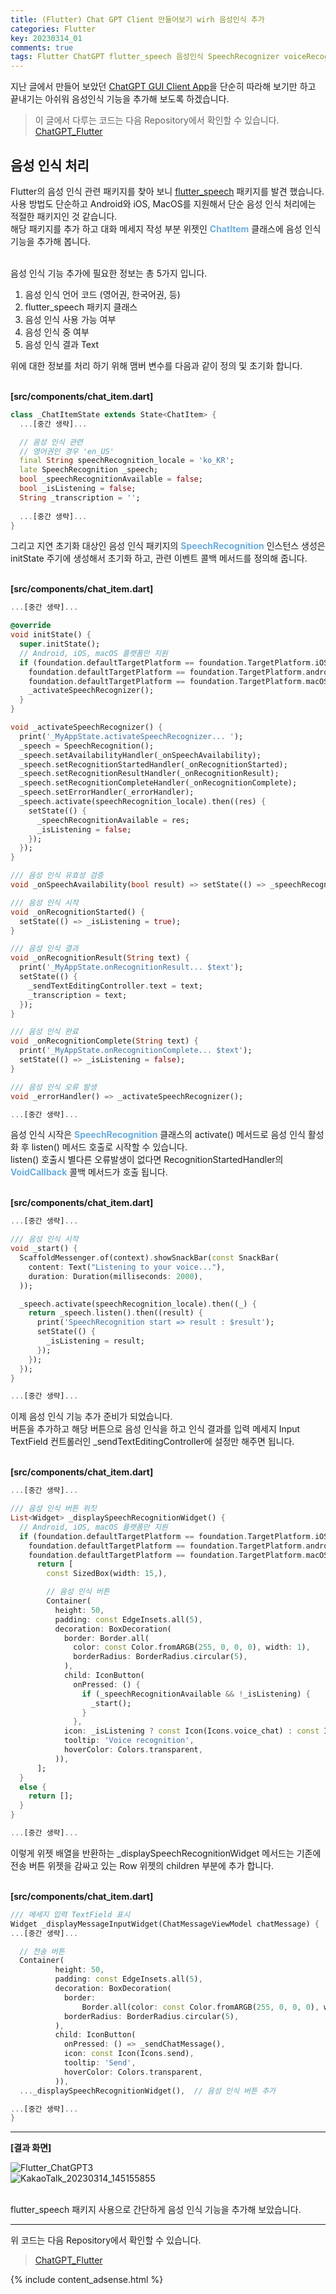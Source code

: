 ```yaml
---
title: (Flutter) Chat GPT Client 만들어보기 wirh 음성인식 추가
categories: Flutter
key: 20230314_01
comments: true
tags: Flutter ChatGPT flutter_speech 음성인식 SpeechRecognizer voiceRecognition
---
```


지난 글에서 만들어 보았던 [ChatGPT GUI Client App](https://blog.arong.info/flutter/2023/03/13/Flutter-Chat-GPT-Client-%EB%A7%8C%EB%93%A4%EC%96%B4%EB%B3%B4%EA%B8%B0-wirh-flutter_bloc-%ED%8C%A8%ED%82%A4%EC%A7%80.html)을
단순히 따라해 보기만 하고 끝내기는 아쉬워 음성인식 기능을 추가해 보도록 하겠습니다.

<!--more-->

> 이 글에서 다루는 코드는 다음 Repository에서 확인할 수 있습니다.<br/>
> [ChatGPT_Flutter](https://github.com/tyeom/ChatGPT_Flutter)

음성 인식 처리
-

Flutter의 음성 인식 관련 패키지를 찾아 보니 [flutter_speech](https://pub.dev/packages/flutter_speech) 패키지를 발견 했습니다.<br/>
사용 방법도 단순하고 Android와 iOS, MacOS를 지원해서 단순 음성 인식 처리에는 적절한 패키지인 것 같습니다.<br/>
해당 패키지를 추가 하고 대화 메세지 작성 부분 위젯인 **<span style="color: rgb(107, 173, 222);">ChatItem</span>** 클래스에 음성 인식 기능을 추가해 봅니다.<br/><br/>

음성 인식 기능 추가에 필요한 정보는 총 5가지 입니다.<br/>
1. 음성 인식 언어 코드 (영어권, 한국어권, 등)
2. flutter_speech 패키지 클래스
3. 음성 인식 사용 가능 여부
4. 음성 인식 중 여부
5. 음성 인식 결과 Text

위에 대한 정보를 처리 하기 위해 맴버 변수를 다음과 같이 정의 및 초기화 합니다.<br/><br/>

**[src/components/chat_item.dart]**<br/>
```dart
class _ChatItemState extends State<ChatItem> {
  ...[중간 생략]...

  // 음성 인식 관련
  // 영어권인 경우 'en_US'
  final String speechRecognition_locale = 'ko_KR';
  late SpeechRecognition _speech;
  bool _speechRecognitionAvailable = false;
  bool _isListening = false;
  String _transcription = '';
  
  ...[중간 생략]...
}
```

그리고 지연 초기화 대상인 음성 인식 패키지의 **<span style="color: rgb(107, 173, 222);">SpeechRecognition</span>** 인스턴스 생성은 initState 주기에 생성해서 초기화 하고,
관련 이벤트 콜백 메서드를 정의해 줍니다.<br/><br/>

**[src/components/chat_item.dart]**<br/>
```dart
...[중간 생략]...

@override
void initState() {
  super.initState();
  // Android, iOS, macOS 플랫폼만 지원
  if (foundation.defaultTargetPlatform == foundation.TargetPlatform.iOS ||
    foundation.defaultTargetPlatform == foundation.TargetPlatform.android ||
    foundation.defaultTargetPlatform == foundation.TargetPlatform.macOS) {
    _activateSpeechRecognizer();
  }
}

void _activateSpeechRecognizer() {
  print('_MyAppState.activateSpeechRecognizer... ');
  _speech = SpeechRecognition();
  _speech.setAvailabilityHandler(_onSpeechAvailability);
  _speech.setRecognitionStartedHandler(_onRecognitionStarted);
  _speech.setRecognitionResultHandler(_onRecognitionResult);
  _speech.setRecognitionCompleteHandler(_onRecognitionComplete);
  _speech.setErrorHandler(_errorHandler);
  _speech.activate(speechRecognition_locale).then((res) {
    setState(() {
      _speechRecognitionAvailable = res;
      _isListening = false;
    });
  });
}

/// 음성 인식 유효성 검증
void _onSpeechAvailability(bool result) => setState(() => _speechRecognitionAvailable = result);

/// 음성 인식 시작
void _onRecognitionStarted() {
  setState(() => _isListening = true);
}

/// 음성 인식 결과
void _onRecognitionResult(String text) {
  print('_MyAppState.onRecognitionResult... $text');
  setState(() {
    _sendTextEditingController.text = text;
    _transcription = text;
  });
}

/// 음성 인식 완료
void _onRecognitionComplete(String text) {
  print('_MyAppState.onRecognitionComplete... $text');
  setState(() => _isListening = false);
}

/// 음성 인식 오류 발생
void _errorHandler() => _activateSpeechRecognizer();

...[중간 생략]...
```

음성 인식 시작은 **<span style="color: rgb(107, 173, 222);">SpeechRecognition</span>** 클래스의 activate() 메서드로 음성 인식 활성화 후 listen() 메서드 호출로 시작할 수 있습니다.<br/>
listen() 호출시 별다른 오류발생이 없다면 RecognitionStartedHandler의 **<span style="color: rgb(107, 173, 222);">VoidCallback</span>** 콜백 메서드가 호출 됩니다.<br/><br/>

**[src/components/chat_item.dart]**<br/>
```dart
...[중간 생략]...

/// 음성 인식 시작
void _start() {
  ScaffoldMessenger.of(context).showSnackBar(const SnackBar(
    content: Text("Listening to your voice..."),
    duration: Duration(milliseconds: 2000),
  ));

  _speech.activate(speechRecognition_locale).then((_) {
    return _speech.listen().then((result) {
      print('SpeechRecognition start => result : $result');
      setState(() {
        _isListening = result;
      });
    });
  });
}

...[중간 생략]...
```

이제 음성 인식 기능 추가 준비가 되었습니다.<br/>
버튼을 추가하고 해당 버튼으로 음성 인식을 하고 인식 결과를 입력 메세지 Input TextField 컨트롤러인 <span>_sendTextEditingController</span>에 설정만 해주면 됩니다.<br/><br/>

**[src/components/chat_item.dart]**<br/>
```dart
...[중간 생략]...

/// 음성 인식 버튼 위짓
List<Widget> _displaySpeechRecognitionWidget() {
  // Android, iOS, macOS 플랫폼만 지원
  if (foundation.defaultTargetPlatform == foundation.TargetPlatform.iOS ||
    foundation.defaultTargetPlatform == foundation.TargetPlatform.android ||
    foundation.defaultTargetPlatform == foundation.TargetPlatform.macOS) {
      return [
        const SizedBox(width: 15,),

        // 음성 인식 버튼
        Container(
          height: 50,
          padding: const EdgeInsets.all(5),
          decoration: BoxDecoration(
            border: Border.all(
              color: const Color.fromARGB(255, 0, 0, 0), width: 1),
              borderRadius: BorderRadius.circular(5),
            ),
            child: IconButton(
              onPressed: () {
                if (_speechRecognitionAvailable && !_isListening) {
                  _start();
                }
              },
            icon: _isListening ? const Icon(Icons.voice_chat) : const Icon(Icons.mic),
            tooltip: 'Voice recognition',
            hoverColor: Colors.transparent,
          )),
      ];
  }
  else {
    return [];
  }
}

...[중간 생략]...
```

이렇게 위젯 배열을 반환하는 <span>_displaySpeechRecognitionWidget</span> 메서드는 기존에 전송 버튼 위젯을 감싸고 있는 Row 위젯의 children 부분에 추가 합니다.<br/><br/>

**[src/components/chat_item.dart]**<br/>
```dart
/// 메세지 입력 TextField 표시
Widget _displayMessageInputWidget(ChatMessageViewModel chatMessage) {
...[중간 생략]...

  // 전송 버튼
  Container(
          height: 50,
          padding: const EdgeInsets.all(5),
          decoration: BoxDecoration(
            border:
                Border.all(color: const Color.fromARGB(255, 0, 0, 0), width: 1),
            borderRadius: BorderRadius.circular(5),
          ),
          child: IconButton(
            onPressed: () => _sendChatMessage(),
            icon: const Icon(Icons.send),
            tooltip: 'Send',
            hoverColor: Colors.transparent,
          )),
  ..._displaySpeechRecognitionWidget(),  // 음성 인식 버튼 추가

...[중간 생략]...
}
```

***

**[결과 화면]**<br/>

![Flutter_ChatGPT3](https://user-images.githubusercontent.com/13028129/224908964-d85ef777-35d4-4895-b20c-b0013632c001.gif)<br/>
![KakaoTalk_20230314_145155855](https://user-images.githubusercontent.com/13028129/224909157-9ac77909-7a70-45fa-a331-7da43e2e99ca.png)<br/><br/>

flutter_speech 패키지 사용으로 간단하게 음성 인식 기능을 추가해 보았습니다.

***


위 코드는 다음 Repository에서 확인할 수 있습니다.<br/>
> [ChatGPT_Flutter](https://github.com/tyeom/ChatGPT_Flutter)



{% include content_adsense.html %}

